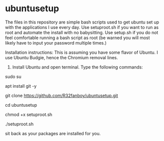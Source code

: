 # ubuntusetup
The files in this repository are simple bash scripts used to get ubuntu set up with the applications I use every day. Use setuproot.sh if you want to run as root and automate the install with no babysitting. Use setup.sh if you do not feel comfortable running a bash script as root (be warned you will most likely have to input your password multiple times.)

Installation instructions:
This is assuming you have some flavor of Ubuntu. I use Ubuntu Budgie, hence the Chromium removal lines. 
1. Install Ubuntu and open terminal. Type the following commands:

sudo su

apt install git -y

git clone https://github.com/R32fanboy/ubuntusetup.git

cd ubuntusetup

chmod +x setuproot.sh

./setuproot.sh

sit back as your packages are installed for you.
